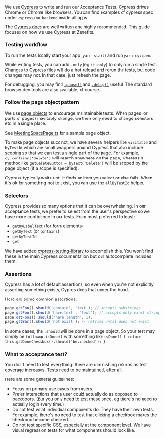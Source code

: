 We use [Cypress](http://cypress.io/) to write and run our Acceptance Tests. Cypress drives Chrome or Chrome like
browsers. You can find examples of cypress spec under `cypress/no-backend` inside all apps.

The [Cypress docs](https://docs.cypress.io/guides/overview/why-cypress.html#In-a-nutshell) are well written and
highly recommended. This guide focuses on how we use Cypress at Zenefits.

### Testing workflow

To run the tests locally start your app (`yarn start`) and run `yarn cy:open`.

While writing tests, you can add `.only` (eg `it.only`) to only run a single test. Changes to Cypress files
will do a hot-reload and rerun the tests, but code changes may not. In that case, just refresh the page.

For debugging, you may find [`.pause()`](https://docs.cypress.io/api/commands/pause.html) and
[`.debug()`](https://docs.cypress.io/api/commands/debug.html) useful. The standard browser dev tools are also available,
of course.

### Follow the page object pattern

We use [page objects](https://martinfowler.com/bliki/PageObject.html) to encourage maintainable tests. When pages
(or parts of pages) inevitably change, we then only need to change selectors etc in a single place.

See [MeetingSpacePage.ts](https://github.com/zenefits/z-frontend/blob/master/apps/talent/cypress/no-backend/MeetingSpacePage.ts)
for a sample page object.

To make page objects succinct, we have several helpers like `visitable` and `byTestId` which are small wrappers
around Cypress that also include scoping so that we can test a single part of the page. For example,
`cy.contains('Delete')` will search anywhere on the page, whereas a method like `getDeleteButton = byText('Delete')`
will be scoped by the page object (if a scope is specified).

Cypress typically waits until it finds an item you select or else fails. When it's ok for something not to exist,
you can use the `allByTestId` helper.

### Selectors

Cypress provides so many options that it can be overwhelming. In our acceptance tests, we prefer to select from the
user's perspective so we have more confidence in our tests. From most preferred to least:

- `getByLabelText` (for form elements)
- `getByText` (or `contains`)
- `getByTestId`
- `get`

We have added [cypress-testing-library](https://testing-library.com/docs/cypress-testing-library/intro) to accomplish
this. You won't find these in the main Cypress documentation but our autocomplete includes them.

### Assertions

Cypress has a lot of default assertions, so even when you're not explicitly asserting something exists,
Cypres does that under the hood.

Here are some common assertions:

```ts
page.getFoo().should('contain', 'text'); // accepts substrings
page.getFoo().should('have.text', 'text'); // accepts only exact string
page.getFoos().should('have.length', 1);
page.getBar().should('not.exist'); // retried until does not exist
```

In some cases, the `.should` will be done in a page object. So your test may simply be `followup.isDone()` with
something like `isDone() { return this.getDoneCheckbox().should('be.checked'); }`.

### What to acceptance test?

You don't need to test everything: there are diminishing returns as test coverage increases.
Tests need to be maintained, after all.

Here are some general guidelines:

- Focus on primary use cases from users.
- Prefer interactions that a user could actually do as opposed to backdoors. (But you only need to test these once, eg
  there's no need to actually login every time.)
- Do not test what individual components do. They have their own tests. For example, there's no need to test that
  clicking a checkbox makes the checkbox become checked.
- Do not test specific CSS, especially at the component level. We have visual regression tests for what components
  should look like.

